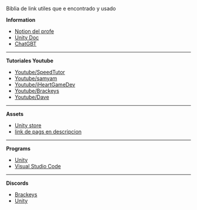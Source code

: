 Biblia de link utiles que e encontrado y usado

**Information**
* [Notion del profe](https://field-mine-ef5.notion.site/Taller-de-Animaci-n-Avanzado-I-5e982577636240b4a33c867a666da090)
* [Unity Doc](https://docs.unity3d.com/ScriptReference/)
* [ChatGBT](https://chat.openai.com/)

***

**Tutoriales Youtube**
* [Youtube/SpeedTutor](https://www.youtube.com/c/SpeedTutor/videos)
* [Youtube/samyam](https://www.youtube.com/c/samyam/videos)
* [Youtube/iHeartGameDev](https://www.youtube.com/c/iHeartGameDev/videos)
* [Youtube/Brackeys](https://www.youtube.com/@Brackeys)
* [Youtube/Dave](https://www.youtube.com/@davegamedevelopment)

***
**Assets**
* [Unity store](https://assetstore.unity.com/top-assets/top-free)
* [link de pags en descripcion](https://www.youtube.com/watch?v=tvVRC7PnkBU)
***

**Programs**
* [Unity](https://store.unity.com/download)
* [Visual Studio Code](https://code.visualstudio.com)

***
**Discords**
* [Brackeys](https://discord.gg/brackeys)
* [Unity](https://discord.gg/unity)